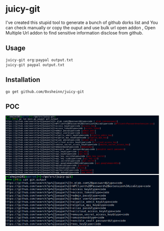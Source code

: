 # juicy-git
I've created this stupid tool to generate a bunch of github dorks list and
You can check manually or copy the ouput and use bulk url open addon , Open Multiple Url addon
to find sensitive information disclose from github.

## Usage 
```
juicy-git org:paypal output.txt
juicy-git paypal output.txt
```

## Installation
```
go get github.com/0xsheinn/juicy-git
```

## POC

<img src="juicy-git-poc.png">
<img src="juicy-git-output.png">
